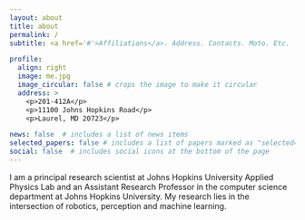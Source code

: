 ```yaml
---
layout: about
title: about
permalink: /
subtitle: <a href='#'>Affiliations</a>. Address. Contacts. Moto. Etc.

profile:
  align: right
  image: me.jpg
  image_circular: false # crops the image to make it circular
  address: >
    <p>201-412A</p>
    <p>11100 Johns Hopkins Road</p>
    <p>Laurel, MD 20723</p>

news: false  # includes a list of news items
selected_papers: false # includes a list of papers marked as "selected={true}"
social: false  # includes social icons at the bottom of the page
---
```


I am a principal research scientist at Johns Hopkins University Applied Physics Lab and an Assistant Research Professor in the computer science department at Johns Hopkins University. My research lies in the intersection of robotics, perception and machine learning.

